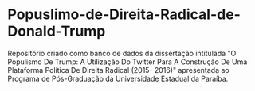 # Popuslimo-de-Direita-Radical-de-Donald-Trump
Repositório criado como banco de dados da dissertação intitulada "O Populismo De Trump: A Utilização Do Twitter Para A Construção De Uma Plataforma Política De Direita Radical  (2015- 2016)" apresentada ao Programa de Pós-Graduação da Universidade Estadual da Paraíba. 
